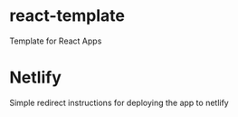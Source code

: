 # react-template

Template for React Apps

# Netlify

Simple redirect instructions for deploying the app to netlify

